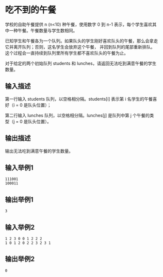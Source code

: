 # 吃不到的午餐

学校的自助午餐提供 n (n<10) 种午餐，使用数字 0 到 n-1 表示，每个学生喜欢其中一种午餐。午餐数量与学生数相同。

已知学生和午餐各为一个队列。如果队头的学生刚好喜欢队头的午餐，那么会拿走它并离开队列；否则，这名学生会放弃这个午餐，
并回到队列的尾部重新排队。这个过程会一直持续到队列里所有学生都不喜欢队头的午餐为止。

对于给定的两个初始队列 students 和 lunches，请返回无法吃到满意午餐的学生数量。

## 输入描述
第一行输入 students 队列，以空格相分隔。students\[i\] 表示第 i 名学生的午餐喜好（i = 0 是队头位置）；

第二行输入 lunches 队列，以空格相分隔。lunches\[j\] 是队列中第 j 个午餐的类型（j = 0 是队头位置）。

## 输出描述
输出无法吃到满意午餐的学生数量。

## 输入举例1
```
111001
100011
```

## 输出举例1
```
3
```

## 输入举例2
```
1 2 3 0 0 1 2 2 2
1 0 1 2 0 2 2 3 2 3 1 
```

## 输出举例2
```
0
```